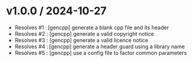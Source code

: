 
v1.0.0 / 2024-10-27
===================

  * Resolves #1 : [gencpp] generate a blank cpp file and its header
  * Resolves #2 : [gencpp] generate a valid copyright notice
  * Resolves #3 : [gencpp] generate a valid licence notice
  * Resolves #4 : [gencpp] generate a header guard using a library name
  * Resolves #5 : [gencpp] use a config file to factor common parameters

